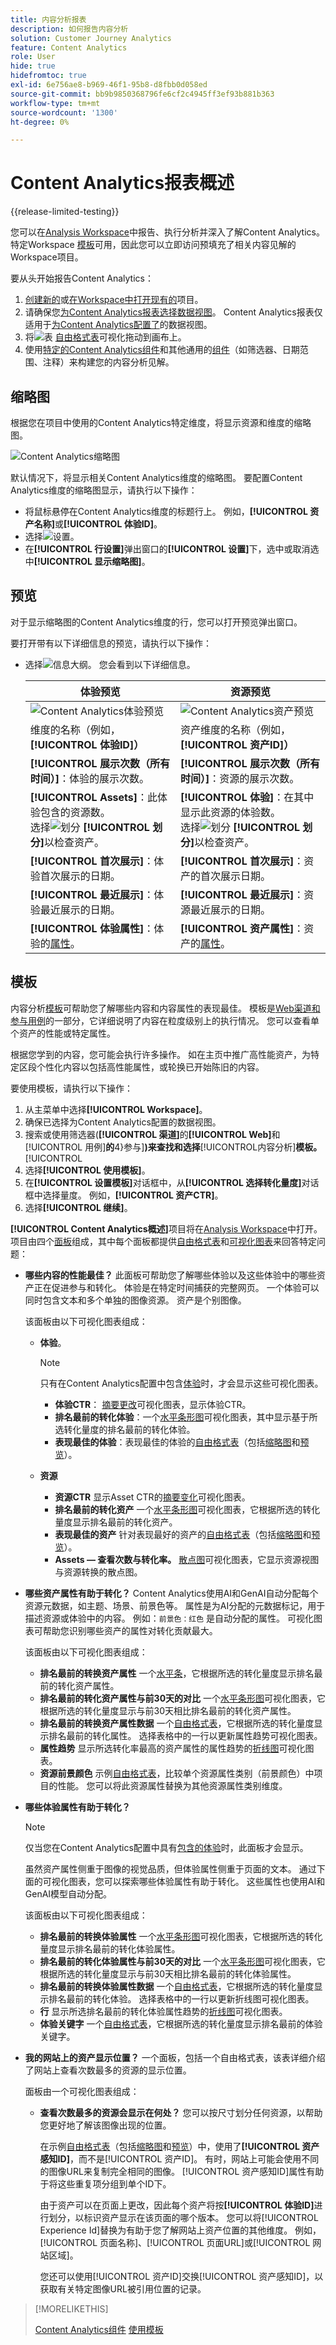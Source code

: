 ```yaml
---
title: 内容分析报表
description: 如何报告内容分析
solution: Customer Journey Analytics
feature: Content Analytics
role: User
hide: true
hidefromtoc: true
exl-id: 6e756ae8-b969-46f1-95b8-d8fbb0d058ed
source-git-commit: bb9b9850368796fe6cf2c4945ff3ef93b881b363
workflow-type: tm+mt
source-wordcount: '1300'
ht-degree: 0%

---
```


# Content Analytics报表概述

{{release-limited-testing}}

您可以在[Analysis Workspace](/help/analysis-workspace/home.md)中报告、执行分析并深入了解Content Analytics。 特定Workspace [模板](#template)可用，因此您可以立即访问预填充了相关内容见解的Workspace项目。

要从头开始报告Content Analytics：

1. [创建新的](/help/analysis-workspace/build-workspace-project/create-projects.md)或[在Workspace中打开现有的](/help/analysis-workspace/build-workspace-project/open-projects.md)项目。
1. 请确保您[为Content Analytics报表选择数据视图](/help/analysis-workspace/c-panels/panels.md#data-view)。 Content Analytics报表仅适用于[为Content Analytics配置了](/help/content-analytics/config/configuration.md)的数据视图。
1. 将![表](/help/assets/icons/Table.svg) [自由格式表](/help/analysis-workspace/visualizations/freeform-table/freeform-table.md)可视化拖动到画布上。
1. 使用[特定的Content Analytics组件](components.md)和其他通用的[组件](/help/components/overview.md)（如筛选器、日期范围、注释）来构建您的内容分析见解。

## 缩略图

根据您在项目中使用的Content Analytics特定维度，将显示资源和维度的缩略图。

![Content Analytics缩略图](../assets/aca-thumbnails.png)

默认情况下，将显示相关Content Analytics维度的缩略图。 要配置Content Analytics维度的缩略图显示，请执行以下操作：

* 将鼠标悬停在Content Analytics维度的标题行上。 例如，**[!UICONTROL 资产名称]**&#x200B;或&#x200B;**[!UICONTROL 体验ID]**。
* 选择![设置](/help/assets/icons/Setting.svg)。
* 在&#x200B;**[!UICONTROL 行设置]**&#x200B;弹出窗口的&#x200B;**[!UICONTROL 设置]**&#x200B;下，选中或取消选中&#x200B;**[!UICONTROL 显示缩略图]**。


## 预览

对于显示缩略图的Content Analytics维度的行，您可以打开预览弹出窗口。

要打开带有以下详细信息的预览，请执行以下操作：

* 选择![信息大纲](/help/assets/icons/InfoOutline.svg)。 您会看到以下详细信息。

  | 体验预览 | 资源预览 |
  |---|---|
  | ![Content Analytics体验预览](../assets/aca-experience-preview.png) | ![Content Analytics资产预览](../assets/aca-asset-preview.png) |
  | 维度的名称（例如，**[!UICONTROL 体验ID]）** | 资产维度的名称（例如，**[!UICONTROL 资产ID]）** |
  | **[!UICONTROL 展示次数（所有时间）]**：体验的展示次数。 | **[!UICONTROL 展示次数（所有时间）]**：资源的展示次数。 |
  | **[!UICONTROL Assets]**：此体验包含的资源数。 <br/>选择![划分](/help/assets/icons/Breakdown.svg) **[!UICONTROL 划分]**&#x200B;以检查资产。 | **[!UICONTROL 体验]**：在其中显示此资源的体验数。 <br/>选择![划分](/help/assets/icons/Breakdown.svg) **[!UICONTROL 划分]**&#x200B;以检查资产。 |
  | **[!UICONTROL 首次展示]**：体验首次展示的日期。 | **[!UICONTROL 首次展示]**：资产的首次展示日期。 |
  | **[!UICONTROL 最近展示]**：体验最近展示的日期。 | **[!UICONTROL 最近展示]**：资源最近展示的日期。 |
  | **[!UICONTROL 体验属性]**：体验的[属性](/help/content-analytics/report/components.md#experience-attributes)。 | **[!UICONTROL 资产属性]**：资产的[属性](/help/content-analytics/report/components.md#asset-attributes)。 |


## 模板

内容分析[模板](/help/analysis-workspace/templates/use-templates.md)可帮助您了解哪些内容和内容属性的表现最佳。 模板是[Web渠道和参与用例](/help/analysis-workspace/templates/use-templates.md#web-engagement)的一部分，它详细说明了内容在粒度级别上的执行情况。 您可以查看单个资产的性能或特定属性。

根据您学到的内容，您可能会执行许多操作。 如在主页中推广高性能资产，为特定区段个性化内容以包括高性能属性，或轮换已开始陈旧的内容。

要使用模板，请执行以下操作：

1. 从主菜单中选择&#x200B;**[!UICONTROL Workspace]**。
1. 确保已选择为Content Analytics配置的数据视图。
1. 搜索或使用筛选器(**[!UICONTROL 渠道]**&#x200B;的&#x200B;**[!UICONTROL Web]**&#x200B;和[!UICONTROL 用例]**的**4}参与&#x200B;]**)来查找和选择**[!UICONTROL &#x200B;内容分析&#x200B;]**模板。**[!UICONTROL 
1. 选择&#x200B;**[!UICONTROL 使用模板]**。
1. 在&#x200B;**[!UICONTROL 设置模板]**&#x200B;对话框中，从&#x200B;**[!UICONTROL 选择转化量度]**&#x200B;对话框中选择量度。 例如，**[!UICONTROL 资产CTR]**。
1. 选择&#x200B;**[!UICONTROL 继续]**。

**[!UICONTROL Content Analytics概述]**&#x200B;项目将在[Analysis Workspace](/help/analysis-workspace/home.md)中打开。 项目由四个[面板](/help/analysis-workspace/c-panels/panels.md)组成，其中每个面板都提供[自由格式表](/help/analysis-workspace/visualizations/freeform-table/freeform-table.md)和[可视化图表](/help/analysis-workspace/visualizations/freeform-analysis-visualizations.md)来回答特定问题：

* **哪些内容的性能最佳？**
此面板可帮助您了解哪些体验以及这些体验中的哪些资产正在促进参与和转化。 体验是在特定时间捕获的完整网页。 一个体验可以同时包含文本和多个单独的图像资源。 资产是个别图像。

  该面板由以下可视化图表组成：

   * **体验**。

     >[!NOTE]
     >
     >只有在Content Analytics配置中包含[体验](/help/content-analytics/config/guided.md#experience-capture-and-definition)时，才会显示这些可视化图表。
     > 

      * **体验CTR**： [摘要更改](/help/analysis-workspace/visualizations/summary-number-change.md)可视化图表，显示体验CTR。
      * **排名最前的转化体验**：一个[水平条形图](/help/analysis-workspace/visualizations/horizontal-bar.md)可视化图表，其中显示基于所选转化量度的排名最前的转化体验。
      * **表现最佳的体验**：表现最佳的体验的[自由格式表](/help/analysis-workspace/visualizations/freeform-table/freeform-table.md)（包括[缩略图](#thumbnails)和[预览](#previews)）。

   * **资源**

      * **资源CTR**
显示Asset CTR的[摘要变化](/help/analysis-workspace/visualizations/summary-number-change.md)可视化图表。
      * **排名最前的转化资产**
一个[水平条形图](/help/analysis-workspace/visualizations/horizontal-bar.md)可视化图表，它根据所选的转化量度显示排名最前的转化资产。
      * **表现最佳的资产**
针对表现最好的资产的[自由格式表](/help/analysis-workspace/visualizations/freeform-table/freeform-table.md)（包括[缩略图](#thumbnails)和[预览](#previews)）。
      * **Assets — 查看次数与转化率。**
[散点图](/help/analysis-workspace/visualizations/scatterplot.md)可视化图表，它显示资源视图与资源转换的散点图。

* **哪些资产属性有助于转化？**
Content Analytics使用AI和GenAI自动分配每个资源元数据，如主题、场景、前景色等。 属性是为AI分配的元数据标记，用于描述资源或体验中的内容。 例如：<code>前景色：红色</code> 是自动分配的属性。 可视化图表可帮助您识别哪些资产的属性对转化贡献最大。

  该面板由以下可视化图表组成：

   * **排名最前的转换资产属性**
一个[水平条](/help/analysis-workspace/visualizations/horizontal-bar.md)，它根据所选的转化量度显示排名最前的转化资产属性。
   * **排名最前的转化资产属性与前30天的对比**
一个[水平条形图](/help/analysis-workspace/visualizations/horizontal-bar.md)可视化图表，它根据所选的转化量度显示与前30天相比排名最前的转化资产属性。
   * **排名最前的转换资产属性数据**
一个[自由格式表](/help/analysis-workspace/visualizations/freeform-table/freeform-table.md)，它根据所选的转化量度显示排名最前的转化属性。 选择表格中的一行以更新属性趋势可视化图表。
   * **属性趋势**
显示所选转化率最高的资产属性的属性趋势的[折线图](/help/analysis-workspace/visualizations/line.md)可视化图表。
   * **资源前景颜色**
示例[自由格式表](/help/analysis-workspace/visualizations/freeform-table/freeform-table.md)，比较单个资源属性类别（前景颜色）中项目的性能。 您可以将此资源属性替换为其他资源属性类别维度。

* **哪些体验属性有助于转化？**

  >[!NOTE]
  >
  >仅当您在Content Analytics配置中具有[包含的体验](/help/content-analytics/config/guided.md#experience-capture-and-definition)时，此面板才会显示。
  > 

  虽然资产属性侧重于图像的视觉品质，但体验属性侧重于页面的文本。 通过下面的可视化图表，您可以探索哪些体验属性有助于转化。 这些属性也使用AI和GenAI模型自动分配。

  该面板由以下可视化图表组成：

   * **排名最前的转换体验属性**
一个[水平条形图](/help/analysis-workspace/visualizations/horizontal-bar.md)可视化图表，它根据所选的转化量度显示排名最前的转化体验属性。
   * **排名最前的转化体验属性与前30天的对比**
一个[水平条形图](/help/analysis-workspace/visualizations/horizontal-bar.md)可视化图表，它根据所选的转化量度显示与前30天相比排名最前的转化体验属性。
   * **排名最前的转换体验属性数据**
一个[自由格式表](/help/analysis-workspace/visualizations/freeform-table/freeform-table.md)，它根据所选的转化量度显示排名最前的转化体验。 选择表格中的一行以更新折线图可视化图表。
   * **行**
显示所选排名最前的转化体验属性趋势的[折线图](/help/analysis-workspace/visualizations/line.md)可视化图表。
   * **体验关键字**
一个[自由格式表](/help/analysis-workspace/visualizations/freeform-table/freeform-table.md)，它根据所选的转化量度显示排名最前的体验关键字。

* **我的网站上的资产显示位置？**
一个面板，包括一个自由格式表，该表详细介绍了网站上查看次数最多的资源的显示位置。

  面板由一个可视化图表组成：

   * **查看次数最多的资源会显示在何处？**
您可以按尺寸划分任何资源，以帮助您更好地了解该图像出现的位置。

     在示例[自由格式表](/help/analysis-workspace/visualizations/freeform-table/freeform-table.md)（包括[缩略图](#thumbnails)和[预览](#previews)）中，使用了&#x200B;**[!UICONTROL 资产感知ID]**，而不是[!UICONTROL 资产ID]。 有时，网站上可能会使用不同的图像URL来复制完全相同的图像。 [!UICONTROL 资产感知ID]属性有助于将这些重复项分组到单个ID下。

     由于资产可以在页面上更改，因此每个资产将按&#x200B;**[!UICONTROL 体验ID]**&#x200B;进行划分，以标识资产显示在该页面的哪个版本。 您可以将[!UICONTROL Experience Id]替换为有助于您了解网站上资产位置的其他维度。 例如，[!UICONTROL 页面名称]、[!UICONTROL 页面URL]或[!UICONTROL 网站区域]。

     您还可以使用[!UICONTROL 资产ID]交换[!UICONTROL 资产感知ID]，以获取有关特定图像URL被引用位置的记录。


>[!MORELIKETHIS]
>
>[Content Analytics组件](components.md)
>[使用模板](/help/analysis-workspace/templates/use-templates.md#web-engagement)
>
